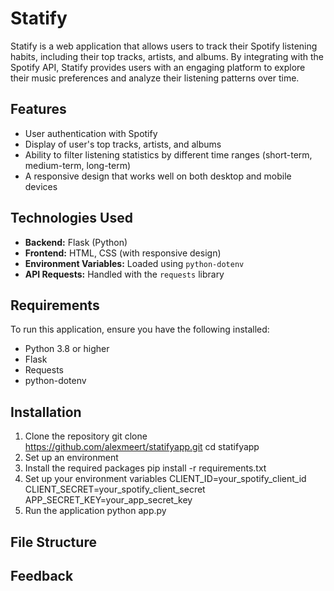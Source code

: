 # Statify

Statify is a web application that allows users to track their Spotify listening habits, including their top tracks, artists, and albums. By integrating with the Spotify API, Statify provides users with an engaging platform to explore their music preferences and analyze their listening patterns over time.

## Features

- User authentication with Spotify
- Display of user's top tracks, artists, and albums
- Ability to filter listening statistics by different time ranges (short-term, medium-term, long-term)
- A responsive design that works well on both desktop and mobile devices

## Technologies Used

- **Backend:** Flask (Python)
- **Frontend:** HTML, CSS (with responsive design)
- **Environment Variables:** Loaded using `python-dotenv`
- **API Requests:** Handled with the `requests` library

## Requirements

To run this application, ensure you have the following installed:

- Python 3.8 or higher
- Flask
- Requests
- python-dotenv

## Installation

1. Clone the repository
  git clone https://github.com/alexmeert/statifyapp.git
  cd statifyapp
2. Set up an environment
3. Install the required packages
  pip install -r requirements.txt
4. Set up your environment variables
  CLIENT_ID=your_spotify_client_id
  CLIENT_SECRET=your_spotify_client_secret
  APP_SECRET_KEY=your_app_secret_key
5. Run the application
   python app.py

## File Structure

## Feedback
